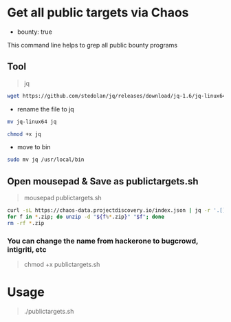 # Get all public targets via Chaos 

- bounty: true


This command line helps to grep all public bounty programs


## Tool

> jq

```sh
wget https://github.com/stedolan/jq/releases/download/jq-1.6/jq-linux64
```
- rename the file to jq

```sh
mv jq-linux64 jq

chmod +x jq
```

- move to bin

```sh
sudo mv jq /usr/local/bin
```


## Open mousepad & Save as publictargets.sh

> mousepad publictargets.sh

```sh
curl -sL https://chaos-data.projectdiscovery.io/index.json | jq -r '.[] | select(.bounty == true) | select(.platform | contains ("hackerone")) | .URL' | xargs -I@ sh -c 'wget @' 
for f in *.zip; do unzip -d "${f%*.zip}" "$f"; done 
rm -rf *.zip
```

### You can change the name from hackerone to bugcrowd, intigriti, etc

> chmod +x publictargets.sh

# Usage
> ./publictargets.sh




